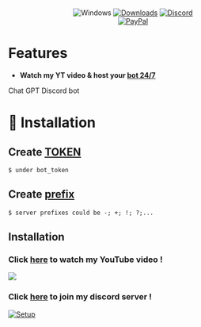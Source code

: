 

<div align="center">
  
<br>![Windows](https://github.com/danielkrupinski/Osiris/workflows/Windows/badge.svg?branch=master&event=push)
[![Downloads](https://img.shields.io/github/downloads/jagrosh/MusicBot/total.svg)](https://discord.gg/9ZrzNkzeN4)
[![Discord](https://discordapp.com/api/guilds/147698382092238848/widget.png)](https://dsc.gg/dst74)<br>
[![PayPal](https://img.shields.io/badge/donate-PayPal-104098.svg?style=plastic&logo=PayPal)](https://paypal.me/mrmotchy)
  
  </div>
  
  # Features
  * **Watch my YT video & host your [bot 24/7](https://dsc.gg/dst74)**

Chat GPT Discord bot


# 🔩 Installation
## Create [TOKEN](https://discord.com/developers/)
```
$ under bot_token
```

## Create [prefix]()
```
$ server prefixes could be -; +; !; ?;...
```



## Installation


 ### Click [here](https://www.youtube.com/channel/UCmkPzf-eAJsiuCh-5kz4Abw) to watch my YouTube video !
 ![](https://github.com/mrmotchy/stuff/blob/main/Bild_2021-06-14_181143.png?raw=true)


 ### Click [here](https://dsc.gg/dst74) to join my discord server !
 [![Setup](https://github.com/mrmotchy/stuff/blob/main/adada.gif?raw=true)](https://dsc.gg/dst74)

